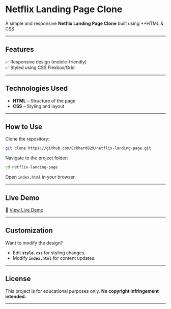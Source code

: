 # Netflix Landing Page Clone  

A simple and responsive **Netflix Landing Page Clone** built using **HTML & CSS

---

## Features  

✅ Responsive design (mobile-friendly)    
✅ Styled using CSS Flexbox/Grid  

---

## Technologies Used  

- **HTML** – Structure of the page  
- **CSS** – Styling and layout  

---

## How to Use  

Clone the repository:  
```bash
git clone https://github.com/Eckhard829/netflix-landing-page.git
```
Navigate to the project folder:  
```bash
cd netflix-landing-page
```
Open `index.html` in your browser.  

---

## Live Demo  

🔗 [View Live Demo](https://netf1ixclone-eckhard.netlify.app/)  

---

## Customization  

Want to modify the design?  
- Edit **`style.css`** for styling changes.  
- Modify **`index.html`** for content updates.  
---

## License  

This project is for educational purposes only. **No copyright infringement intended.**  

---

